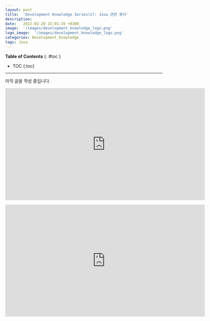 ```yaml
---
layout: post
title:  'Development Knowledge Series(2): Java 관련 용어'
description: 
date:   2022-02-20 15:01:35 +0300
image:  '/images/development_knowledge_logo.png'
logo_image:  '/images/development_knowledge_logo.png'
categories: Development_knowledge
tags: Java
---
```


**Table of Contents**
{: #toc }
*  TOC
{:toc}

---
아직 글을 작성 중입니다.  

<p><iframe src="https://www.youtube.com/embed/f0cAmTYo4tQ" width="640" height="360" frameborder="0" allowfullscreen></iframe></p>

<p><iframe src="https://www.youtube.com/embed/L19wXSpv5cs" width="640" height="360" frameborder="0" allowfullscreen></iframe></p>

